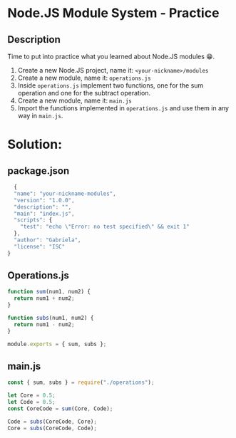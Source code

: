 # Node.JS Module System - Practice

## Description

Time to put into practice what you learned about Node.JS modules 😁.

1. Create a new Node.JS project, name it: `<your-nickname>/modules`
2. Create a new module, name it: `operations.js`
3. Inside `operations.js` implement two functions, one for the sum operation
   and one for the subtract operation.
4. Create a new module, name it: `main.js`
5. Import the functions implemented in `operations.js` and use them in any
   way in `main.js`.

# Solution:

## package.json
 
``` Javascript
  {
  "name": "your-nickname-modules",
  "version": "1.0.0",
  "description": "",
  "main": "index.js",
  "scripts": {
    "test": "echo \"Error: no test specified\" && exit 1"
  },
  "author": "Gabriela",
  "license": "ISC"
}
```
  
## Operations.js

``` Javascript
function sum(num1, num2) {
  return num1 + num2;
}

function subs(num1, num2) {
  return num1 - num2;
}

module.exports = { sum, subs };
```

## main.js

``` Javascript
const { sum, subs } = require("./operations");

let Core = 0.5;
let Code = 0.5;
const CoreCode = sum(Core, Code);

Code = subs(CoreCode, Core);
Core = subs(CoreCode, Code);
```

  
  
  
